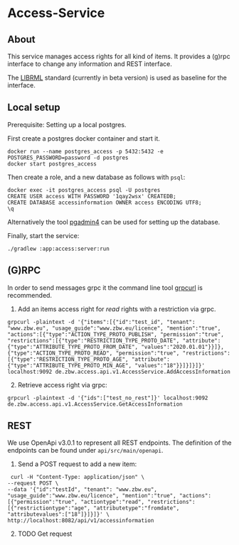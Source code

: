 Access-Service
====

## About

This service manages access rights for all kind of items. It provides a (g)rpc interface to change any information and
REST interface.

The [LIBRML](https://librml.org/index.html) standard (currently in beta version) is used as baseline for the interface.

## Local setup

Prerequisite: Setting up a local postgres.

First create a postgres docker container and start it.

```shell
docker run --name postgres_access -p 5432:5432 -e POSTGRES_PASSWORD=password -d postgres
docker start postgres_access
```

Then create a role, and a new database as follows with `psql`:

```shell
docker exec -it postgres_access psql -U postgres
CREATE USER access WITH PASSWORD '1qay2wsx' CREATEDB;
CREATE DATABASE accessinformation OWNER access ENCODING UTF8;
\q
```

Alternatively the tool [pgadmin4](https://www.pgadmin.org/) can be used for setting up the database.

Finally, start the service:

```shell
./gradlew :app:access:server:run
```

## (G)RPC

In order to send messages grpc it the command line tool [grpcurl](https://github.com/fullstorydev/grpcurl) is recommended.

1. Add an items access right for _read_ rights with a restriction via grpc.

```shell
grpcurl -plaintext -d '{"items":[{"id":"test_id", "tenant": "www.zbw.eu", "usage_guide":"www.zbw.eu/licence", "mention":"true", "actions":[{"type":"ACTION_TYPE_PROTO_PUBLISH", "permission":"true", "restrictions":[{"type":"RESTRICTION_TYPE_PROTO_DATE", "attribute":{"type":"ATTRIBUTE_TYPE_PROTO_FROM_DATE", "values":"2020.01.01"}}]},{"type":"ACTION_TYPE_PROTO_READ", "permission":"true", "restrictions":[{"type":"RESTRICTION_TYPE_PROTO_AGE", "attribute":{"type":"ATTRIBUTE_TYPE_PROTO_MIN_AGE", "values":"18"}}]}]}]}' localhost:9092 de.zbw.access.api.v1.AccessService.AddAccessInformation
```

2. Retrieve access right via grpc:

```shell
grpcurl -plaintext -d '{"ids":["test_no_rest"]}' localhost:9092 de.zbw.access.api.v1.AccessService.GetAccessInformation
```


## REST

We use OpenApi v3.0.1 to represent all REST endpoints. The definition of the endpoints
can be found under `api/src/main/openapi`.

1. Send a POST request to add a new item:

```shell
 curl -H "Content-Type: application/json" \
--request POST \
--data '{"id":"testId", "tenant": "www.zbw.eu", "usage_guide":"www.zbw.eu/licence", "mention":"true", "actions":[{"permission":"true", "actiontype":"read", "restrictions":[{"restrictiontype":"age", "attributetype":"fromdate", "attributevalues":["18"]}]}]}' \
http://localhost:8082/api/v1/accessinformation
```

2. TODO Get request
